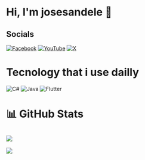 # Hi, I'm josesandele 👋
## Socials
[![Facebook](https://img.shields.io/badge/Facebook-%231877F2.svg?logo=Facebook&logoColor=white)](https://facebook.com/josesandele)
[![YouTube](https://img.shields.io/badge/YouTube-%23FF0000.svg?logo=YouTube&logoColor=white)](https://youtube.com/@JoCode)
[![X](https://img.shields.io/badge/X-black.svg?logo=X&logoColor=white)](https://x.com/josekatiti)
# Tecnology that i use dailly
![C#](https://img.shields.io/badge/c%23-%23239120.svg?style=for-the-badge&logo=csharp&logoColor=white) ![Java](https://img.shields.io/badge/java-%23ED8B00.svg?style=for-the-badge&logo=openjdk&logoColor=white) ![Flutter](https://img.shields.io/badge/Flutter-%2302569B.svg?style=for-the-badge&logo=Flutter&logoColor=white)
# 📊 GitHub Stats
![](https://github-readme-stats.vercel.app/api?username=josesandele&theme=dark&hide_border=false&include_all_commits=true&count_private=true)<br/>
---
[![](https://visitcount.itsvg.in/api?id=josesandele&icon=0&color=0)](https://visitcount.itsvg.in)

<!-- Proudly created with GPRM ( https://gprm.itsvg.in ) -->
